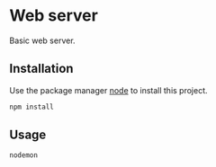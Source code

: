 # Web server

Basic web server.

## Installation

Use the package manager [node](https://nodejs.org/en/) to install this project.

```bash
npm install
```

## Usage

```bash
nodemon
```
